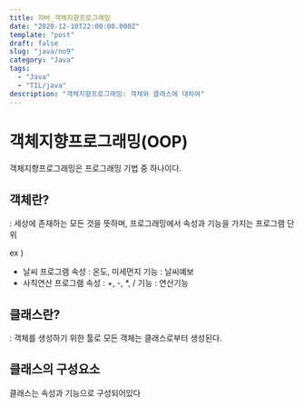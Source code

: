 ```yaml
---
title: 자바_객체지향프로그래밍
date: "2020-12-10T22:00:00.000Z"
template: "post"
draft: false
slug: "java/no9"
category: "Java"
tags:
  - "Java"
  - "TIL/java"
description: "객체지향프로그래밍: 객체와 클래스에 대하여"
---
```


# 객체지향프로그래밍(OOP)

객체지향프로그래밍은 프로그래밍 기법 중 하나이다.


## 객체란?
: 세상에 존재하는 모든 것을 뜻하며, 프로그래밍에서 속성과 기능을 가지는 프로그램 단위

ex )
- 날씨 프로그램
속성 : 온도, 미세먼지
기능 : 날씨예보
- 사칙연산 프로그램
속성 : +, -, *, /
기능 : 연산기능

## 클래스란?
: 객체를 생성하기 위한 툴로 모든 객체는 클래스로부터 생성된다.




## 클래스의 구성요소
클래스는 속성과 기능으로 구성되어있다
